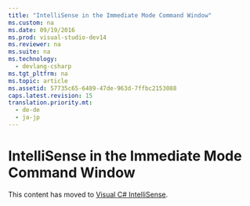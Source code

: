 ```yaml
---
title: "IntelliSense in the Immediate Mode Command Window"
ms.custom: na
ms.date: 09/19/2016
ms.prod: visual-studio-dev14
ms.reviewer: na
ms.suite: na
ms.technology: 
  - devlang-csharp
ms.tgt_pltfrm: na
ms.topic: article
ms.assetid: 57735c65-6489-47de-963d-7ffbc2153088
caps.latest.revision: 15
translation.priority.mt: 
  - de-de
  - ja-jp
---
```

# IntelliSense in the Immediate Mode Command Window
This content has moved to [Visual C# IntelliSense](../Topic/Visual%20C%23%20IntelliSense.md).